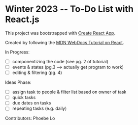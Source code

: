 # Winter 2023 -- To-Do List with React.js

This project was bootstrapped with [Create React App](https://github.com/facebook/create-react-app).

Created by following the [MDN WebDocs Tutorial on React](https://developer.mozilla.org/en-US/docs/Learn/Tools_and_testing/Client-side_JavaScript_frameworks/React_todo_list_beginning).

In Progress:
- [ ] componentizing the code (see pg. 2 of tutorial)
- [ ] events & states (pg.3 --> actually get program to work)
- [ ] editing & filtering (pg. 4)

Ideas Phase:
- [ ] assign task to people & filter list based on owner of task
- [ ] quick tasks
- [ ] due dates on tasks
- [ ] repeating tasks (e.g. daily)

Contributors:
Phoebe Lo
